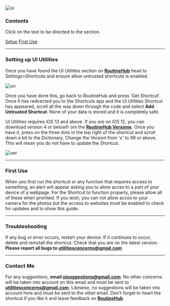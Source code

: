 ![ui](https://i.imgur.com/Mu6f6Pr.png)

### Contents
Click on the text to be directed to the section.

[Setup](https://paddy-1304.github.io/UI-Utilities/guide#setting-up-ui-utilities)
[First Use](https://paddy-1304.github.io/UI-Utilities/guide#first-use)

****

### Setting up UI Utilities

Once you have found the UI Utilities section on **[RoutineHub](https://routinehub.co/shortcut/1421)** head to Settings>Shortcuts and ensure allow untrusted shortcuts is enabled. 

![un](https://i.imgur.com/YTgQomE.png)

Once you have done this, go back to RoutineHub and press 'Get Shortcut'. Once it has redirected you to the Shortcuts app and the UI Utilities Shortcut has appeared, scroll all the way down through the code and select **Add Untrusted Shortcut**. None of your data is stored and it is completely safe.

UI Utilities requires iOS 13 and above. If you are on iOS 12, you can download version 4 or belowfr om the **[RoutineHub Versions](https://routinehub.co/shortcut/1421)**. Once you have it, press on the three dots in the top right of the shortcut and scroll down a bit to the Dictionary. Change the Version from 'x' to 99 or above. This will mean you do not have to update the Shortcut.

![ver](https://i.imgur.com/X3jwITQ.jpg)

****

### First Use

When you first run the shortcut or any function that requires access to something, an alert will appear asking you to allow acces to a part of your device of a webpage. For the Shortcut to function properly, please allow all of these when promted. If you wish, you can not allow acces to your camera for the photos but the access to websites must be enabled to check for updates and to show this guide.

****

### Troubleshooting

If any bug or error occurs, restart your device. If it continues to occur, delete and reinstall the shortcut. Check that you are on the latest version. **Please report all bugs to utilitiesconcerns@gmail.com**

****

### Contact Me

For any suggestions, **email uisuggestions@gmail.com**. No other concerns will be taken into account on this email and must be sent to **utilitiesconcerns@gmail.com**. Likewise, no suggestions will be taken into account here and must be sent to the other email. 
Don't forget to heart the shortcut if you like it and leave feedback on **[RoutineHub](https://routinehub.co/shortcut/1421)**
